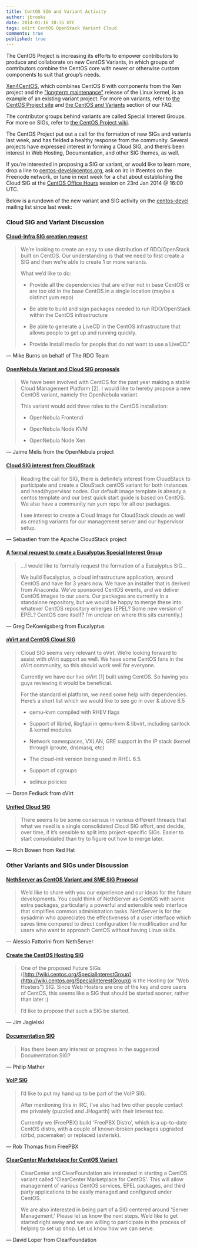 ```yaml
---
title: CentOS SIG and Variant Activity
author: jbrooks
date: 2014-01-16 18:35 UTC
tags: oVirt CentOS OpenStack Variant Cloud
comments: true
published: true
---
```


The CentOS Project is increasing its efforts to empower contributors to produce and collaborate on new CentOS Variants, in which groups of contributors combine the CentOS core with newer or otherwise custom components to suit that group’s needs.

[Xen4CentOS](http://wiki.centos.org/Manuals/ReleaseNotes/Xen4-01), which combines CentOS 6 with components from the Xen project and the ["longterm maintenance"](https://www.kernel.org/releases.html) release of the Linux kernel, is an example of an existing variant project. For more on variants, refer to [the CentOS Project site](http://centos.org/variants/) and [the CentOS and Variants](/centos-faq/#_centos_and_variants) section of our FAQ.

The contributor groups behind variants are called Special Interest Groups. For more on SIGs, refer to [the CentOS Project wiki](http://wiki.centos.org/SpecialInterestGroup).

The CentOS Project put out a call for the formation of new SIGs and variants last week, and has fielded a healthy response from the community. Several projects have expressed interest in forming a Cloud SIG, and there’s been interest in Web Hosting, Documentation, and other SIG themes, as well.

If you’re interested in proposing a SIG or variant, or would like to learn more, drop a line to [centos-devel@centos.org](mailto:centos-devel@centos.org), ask on irc in \#centos on the Freenode network, or tune in next week for a chat about establishing the Cloud SIG at the [CentOS Office Hours](https://plus.google.com/+CentOS/posts) session on 23rd Jan 2014 @ 16:00 UTC.

Below is a rundown of the new variant and SIG activity on the [centos-devel](http://lists.centos.org/pipermail/centos-devel) mailing list since last week:

### Cloud SIG and Variant Discussion

#### [Cloud-Infra SIG creation request](http://lists.centos.org/pipermail/centos-devel/2014-January/009343.html)

> We’re looking to create an easy to use distribution of RDO/OpenStack built on CentOS. Our understanding is that we need to first create a SIG and then we’re able to create 1 or more variants.
>
> What we’d like to do:
>
> -   Provide all the dependencies that are either not in base CentOS or are too old in the base CentOS in a single location (maybe a distinct yum repo)
>
> -   Be able to build and sign packages needed to run RDO/OpenStack within the CentOS infrastructure
>
> -   Be able to generate a LiveCD in the CentOS infrastructure that allows people to get up and running quickly.
>
> -   Provide Install media for people that do not want to use a LiveCD."
>
— Mike Burns on behalf of The RDO Team

#### [OpenNebula Variant and Cloud SIG proposals](http://lists.centos.org/pipermail/centos-devel/2014-January/009346.html)

> We have been involved with CentOS for the past year making a stable Cloud Management Platform [2]. I would like to hereby propose a new CentOS variant, namely the OpenNebula variant.
>
> This variant would add three roles to the CentOS installation:
>
> -   OpenNebula Frontend
>
> -   OpenNebula Node KVM
>
> -   OpenNebula Node Xen
>
— Jaime Melis from the OpenNebula project

#### [Cloud SIG interest from CloudStack](http://lists.centos.org/pipermail/centos-devel/2014-January/009350.html)

> Reading the call for SIG, there is definitely interest from CloudStack to participate and create a ClouStack centOS variant for both instances and head/hypervisor nodes. Our default image template is already a centos template and our best quick start guide is based on CentOS. We also have a community run yum repo for all our packages.
>
> I see interest to create a Cloud Image for CloudStack clouds as well as creating variants for our management server and our hypervisor setup.

— Sebastien from the Apache CloudStack project

#### [A formal request to create a Eucalyptus Special Interest Group](http://lists.centos.org/pipermail/centos-devel/2014-January/009375.html)

> …​I would like to formally request the formation of a Eucalyptus SIG…​
>
> We build Eucalyptus, a cloud infrastructure application, around CentOS and have for 3 years now. We have an installer that is derived from Anaconda. We’ve sponsored CentOS events, and we deliver CentOS images to our users. Our packages are currently in a standalone repository, but we would be happy to merge these into whatever CentOS repository emerges (EPEL? Some new version of EPEL? CentOS core itself? I’m unclear on where this sits currently.)

— Greg DeKoenigsberg from Eucalyptus

#### [oVirt and CentOS Cloud SIG](http://lists.centos.org/pipermail/centos-devel/2014-January/009451.html)

> Cloud SIG seems very relevant to oVirt. We’re looking forward to assist with oVirt support as well. We have some CentOS fans in the oVirt community, so this should work well for everyone.
>
> Currently we have our live oVirt [1] built using CentOS. So having you guys reviewing it would be beneficial.
>
> For the standard el platform, we need some help with dependencies. Here’s a short list which we would like to see go in over & above 6.5
>
> -   qemu-kvm compiled with RHEV flags
>
> -   Support of librbd, libgfapi in qemu-kvm & libvirt, including sanlock & kernel modules
>
> -   Network namespaces, VXLAN, GRE support in the IP stack (kernel through iproute, dnsmasq, etc)
>
> -   The cloud-init version being used in RHEL 6.5.
>
> -   Support of cgroups
>
> -   selinux policies
>
— Doron Fediuck from oVirt

#### [Unified Cloud SIG](http://lists.centos.org/pipermail/centos-devel/2014-January/009467.html)

> There seems to be some consensus in various different threads that what we need is a single consolidated Cloud SIG effort, and decide, over time, if it’s sensible to split into project-specific SIGs. Easier to start consolidated than try to figure out how to merge later.

— Rich Bowen from Red Hat

### Other Variants and SIGs under Discussion

#### [NethServer as CentOS Variant and SME SIG Proposal](http://lists.centos.org/pipermail/centos-devel/2014-January/009393.html)

> We’d like to share with you our experience and our ideas for the future developments. You could think of NethServer as CentOS with some extra packages, particularly a powerful and extensible web interface that simplifies common administration tasks. NethServer is for the sysadmin who appreciates the effectiveness of a user interface which saves time compared to direct configuration file modification and for users who want to approach CentOS without having Linux skills.

— Alessio Fattorini from NethServer

#### [Create the CentOS Hosting SIG](http://lists.centos.org/pipermail/centos-devel/2014-January/009400.html)

> One of the proposed Future SIGs ([http://wiki.centos.org/SpecialInterestGroup](http://wiki.centos.org/SpecialInterestGroup)) is the Hosting (or "Web Hosters") SIG. Since Web Hosters are one of the key and core users of CentOS, this seems like a SIG that should be started sooner, rather than later :)
>
> I’d like to propose that such a SIG be started.

— Jim Jagielski

#### [Documentation SIG](http://lists.centos.org/pipermail/centos-devel/2014-January/009408.html)

> Has there been any interest or progress in the suggested Documentation SIG?

— Philip Mather

#### [VoIP SIG](http://lists.centos.org/pipermail/centos-devel/2014-January/009340.html)

> I’d like to put my hand up to be part of the VoIP SIG.
>
> After mentioning this in IRC, I’ve also had two other people contact me privately (puzzled and JHogarth) with their interest too.
>
> Currently we (FreePBX) build 'FreePBX Distro', which is a up-to-date CentOS distro, with a couple of known-broken packages upgraded (drbd, pacemaker) or replaced (asterisk).

— Rob Thomas from FreePBX

#### [ClearCenter Marketplace for CentOS Variant](http://lists.centos.org/pipermail/centos-devel/2014-January/009430.html)

> ClearCenter and ClearFoundation are interested in starting a CentOS variant called 'ClearCenter Marketplace for CentOS'. This will allow management of various CentOS services, EPEL packages, and third party applications to be easily managed and configured under CentOS.
>
> We are also interested in being part of a SIG centered around 'Server Management.' Please let us know the next steps. We’d like to get started right away and we are willing to participate in the process of helping to set up shop. Let us know how we can serve.

— David Loper from ClearFoundation
